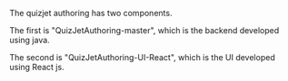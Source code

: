The quizjet authoring has two components.

The first is "QuizJetAuthoring-master", which is the backend developed using java.

The second is "QuizJetAuthoring-UI-React", which is the UI developed using React js.
